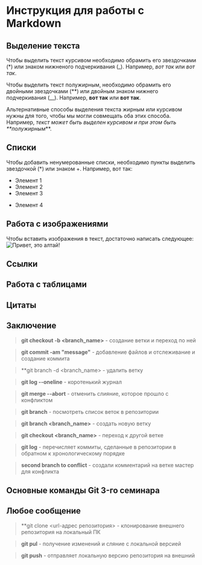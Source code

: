 # Инструкция для работы с Markdown

## Выделение текста

Чтобы выделить текст курсивом необходимо обрамить его звездочками (*) или знаком нижненого подчеркивания (_). Например, *вот так* или _вот так_.

Чтобы выделить текст полужирным, необходимо обрамить его двойными звездочками (**) или двойным знаком нижнего подчеркивания (__). Например, **вот так** или __вот так__.

Альтернативные способы выделения текста жирным или курсивом нужны для того, чтобы мы могли совмещать оба этих способа. Например, _текст может быть выделен курсивом и при этом быть **полужирным_**.

## Списки

Чтобы добавить ненумерованные списки, необходимо пункты выделить звездочкой (*) или знаком +. Например, вот так:
* Элемент 1
* Элемент 2
* Элемент 3
+ Элемент 4

## Работа с изображениями

Чтобы вставить изображения в текст, достаточно написать следующее:
![Привет, это алтай!](https://cf.bstatic.com/xdata/images/hotel/max1024x768/310076751.jpg?k=c259b20b5c232c0e25512d5eecffe7dd6f89c35ce4df8d922178ac6b8fc68a53&o=&hp=1)

## Ссылки

## Работа с таблицами

## Цитаты

## Заключение

> **git checkout -b <branch_name>** - создание ветки и переход по ней

> **git commit -am "message"** - добавление файлов и отслеживание и создание коммита

> **git branch -d <branch_name> - удалить ветку

> **git log --oneline** - коротенький журнал

> **git merge --abort** - отменить слияние, которое прошло с конфликтом

> **git branch** - посмотреть список веток в репозитории

> **git branch <branch_name>** - создать новую ветку

> **git checkout <branch_name>** - переход к другой ветке

> **git log** - перечисляет коммиты, сделанные в репозитории в обратном к хронологическому порядке

> **second branch to conflict** - создали  комментарий на ветке мастер для конфликта

## Основные команды Git 3-го семинара

##  Любое сообщение

> **git clone <url-адрес репозитория> - клонирование внешнего репозитория на локальный ПК

> **git pul** - получение изменений и сляние с локальной версией

> **git push** - отправляет локальную версию репозитория на внешний

